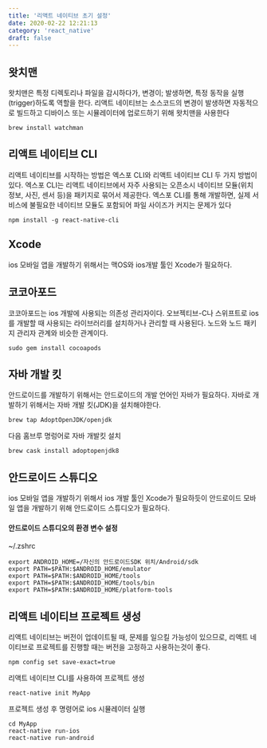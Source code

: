 ```yaml
---
title: '리액트 네이티브 초기 설정'
date: 2020-02-22 12:21:13
category: 'react_native'
draft: false
---
```


## 왓치맨

왓치맨은 특정 디렉토리나 파일을 감시하다가, 변경이; 발생하면, 특정 동작을 실행(trigger)하도록 역할을 한다. 리액트 네이티브는 소스코드의 변경이 발생하면 자동적으로 빌드하고 디바이스 또는 시뮬레이터에 업로드하기 위해 왓치맨을 사용한다

```
brew install watchman
```

## 리액트 네이티브 CLI

리액트 네이티브를 시작하는 방법은 엑스포 CLI와 리액트 네이티브 CLI 두 가지 방법이 있다. 엑스포 CLI는 리액트 네이티브에서 자주 사용되는 오픈소시 네이티브 모듈(위치정보, 사진, 센서 등)을 패키지로 묶어서 제공한다. 엑스포 CLI를 통해 개발하면, 실제 서비스에 불필요한 네이티브 모듈도 포함되어 파일 사이즈가 커지는 문제가 있다

```
npm install -g react-native-cli
```

## Xcode

ios 모바일 앱을 개발하기 위해서는 맥OS와 ios개발 툴인 Xcode가 필요하다.

## 코코아포드

코코아포드는 ios 개발에 사용되는 의존성 관리자이다. 오브젝티브-C나 스위프트로 ios를 개발할 때 사용되는 라이브러리를 설치하거나 관리할 때 사용된다. 노드와 노드 패키지 관리자 관계와 비슷한 관계이다.

```
sudo gem install cocoapods
```

## 자바 개발 킷

안드로이드를 개발하기 위해서는 안드로이드의 개발 언어인 자바가 필요하다. 자바로 개발하기 위해서는 자바 개발 킷(JDK)을 설치해야한다.

```
brew tap AdoptOpenJDK/openjdk
```

다음 홈브루 명렁어로 자바 개발킷 설치

```
brew cask install adoptopenjdk8
```

## 안드로이드 스튜디오

ios 모바일 앱을 개발하기 위해서 ios 개발 툴인 Xcode가 필요하듯이 안드로이드 모바일 앱을 개발하기 위해 안드로이드 스튜디오가 필요하다.

#### 안드로이드 스튜디오의 환경 변수 설정

~/.zshrc

```
export ANDROID_HOME=/자신의 안드로이드SDK 위치/Android/sdk
export PATH=$PATH:$ANDROID_HOME/emulator
export PATH=$PATH:$ANDROID_HOME/tools
export PATH=$PATH:$ANDROID_HOME/tools/bin
export PATH=$PATH:$ANDROID_HOME/platform-tools
```

## 리액트 네이티브 프로젝트 생성

리액트 네이티브는 버전이 업데이트될 때, 문제를 일으킬 가능성이 있으므로, 리액트 네이티브로 프로젝트를 진행할 때는 버전을 고정하고 사용하는것이 좋다.

```
npm config set save-exact=true
```

리액트 네이티브 CLI를 사용하여 프로젝트 생성

```
react-native init MyApp
```

프로젝트 생성 후 명령어로 ios 시뮬레이터 실행

```
cd MyApp
react-native run-ios
react-native run-android
```
